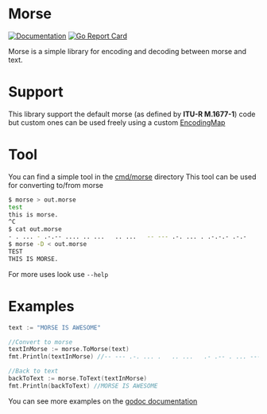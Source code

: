 Morse
=====
[![Documentation](https://godoc.org/github.com/gSpera/morse?status.svg)](http://godoc.org/github.com/gSpera/morse)
[![Go Report Card](https://goreportcard.com/badge/github.com/gSpera/morse)](https://goreportcard.com/report/github.com/gSpera/morse)

Morse is a simple library for encoding and decoding between morse and text.

Support
=======
This library support the default morse (as defined by **ITU-R M.1677-1**) code but custom ones can be used freely using a custom [EncodingMap](https://godoc.org/github.com/gSpera/morse#EncodingMap)

Tool
====
You can find a simple tool in the [cmd/morse](cmd/morse) directory
This tool can be used for converting to/from morse
```bash
$ morse > out.morse
test
this is morse.
^C
$ cat out.morse
- . ... - .-.-- .... .. ...   .. ...   -- --- .-. ... . .-.-.- .-.-
$ morse -D < out.morse
TEST
THIS IS MORSE.
```
For more uses look use `--help`

Examples
========
```go
text := "MORSE IS AWESOME"

//Convert to morse
textInMorse := morse.ToMorse(text)
fmt.Println(textInMorse) //-- --- .-. ... .   .. ...   .- .-- . ... --- -- .

//Back to text
backToText := morse.ToText(textInMorse)
fmt.Println(backToText) //MORSE IS AWESOME
```
You can see more examples on the [godoc documentation](https://godoc.org/github.com/gSpera/morse)
